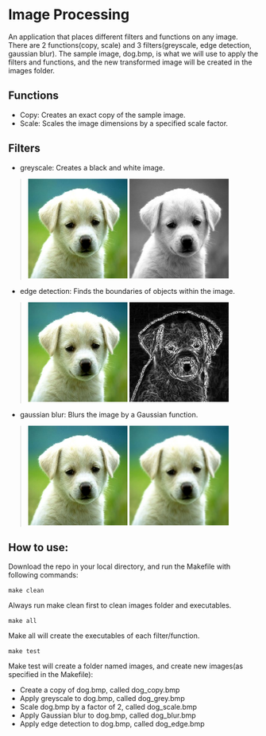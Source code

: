 # Image Processing
An application that places different filters and functions on any image. There are 2 functions(copy, scale) and 3 filters(greyscale, edge detection, gaussian blur). The sample image, dog.bmp, is what we will use to apply the filters and functions, and the new transformed image will be created in the images folder.

## Functions
 * Copy: Creates an exact copy of the sample image.
 * Scale: Scales the image dimensions by a specified scale factor.

## Filters
 * greyscale: Creates a black and white image.
  > ![splashpage](dog.bmp) 
  > ![splashpage](/images/dog_grey.bmp)
 * edge detection: Finds the boundaries of objects within the image.
  > ![splashpage](dog.bmp)
  > ![splashpage](/images/dog_edge.bmp)
 * gaussian blur: Blurs the image by a Gaussian function. 
  >![splashpage](dog.bmp)
  >![splashpage](/images/dog_blur.bmp)

## How to use:
Download the repo in your local directory, and run the Makefile with following commands:
```
make clean
```
Always run make clean first to clean images folder and executables. 
```
make all
```
Make all will create the executables of each filter/function.
```
make test
```
Make test will create a folder named images, and create new images(as specified in the Makefile):
* Create a copy of dog.bmp, called dog_copy.bmp
* Apply greyscale to dog.bmp, called dog_grey.bmp
* Scale dog.bmp by a factor of 2, called dog_scale.bmp
* Apply Gaussian blur to dog.bmp, called dog_blur.bmp
* Apply edge detection to dog.bmp, called dog_edge.bmp
	

